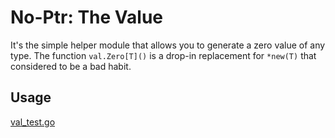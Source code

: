 # No-Ptr: The Value

It's the simple helper module that allows you to generate a zero value of any type.
The function `val.Zero[T]()` is a drop-in replacement for `*new(T)` that considered to be a bad habit.

## Usage

[val_test.go](val_test.go)
